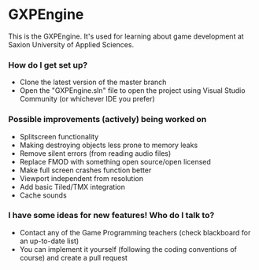 # GXPEngine #

This is the GXPEngine. It's used for learning about game development at Saxion University of Applied Sciences.

### How do I get set up? ###

* Clone the latest version of the master branch
* Open the "GXPEngine.sln" file to open the project using Visual Studio Community (or whichever IDE you prefer)

### Possible improvements (actively) being worked on ###

* Splitscreen functionality
* Making destroying objects less prone to memory leaks
* Remove silent errors (from reading audio files)
* Replace FMOD with something open source/open licensed
* Make full screen crashes function better
* Viewport independent from resolution
* Add basic Tiled/TMX integration
* Cache sounds

### I have some ideas for new features! Who do I talk to? ###

* Contact any of the Game Programming teachers (check blackboard for an up-to-date list)
* You can implement it yourself (following the coding conventions of course) and create a pull request